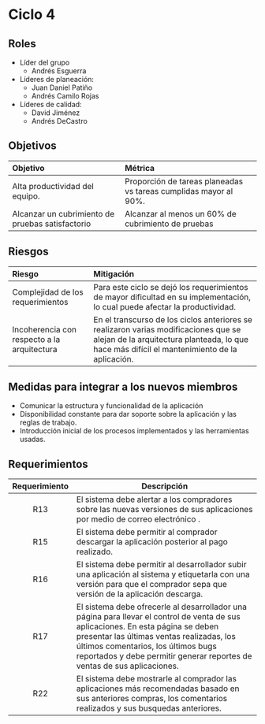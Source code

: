 # Ciclo 4

## Roles
- Líder del grupo
  - Andrés Esguerra
- Líderes de planeación:
  - Juan Daniel Patiño
  - Andrés Camilo Rojas
- Líderes de calidad:
  - David Jiménez
  - Andrés DeCastro

## Objetivos
Objetivo|Métrica
:--|:--
Alta productividad del equipo.|Proporción de tareas planeadas vs tareas cumplidas mayor al 90%.
Alcanzar un cubrimiento de pruebas satisfactorio|Alcanzar al menos un 60% de cubrimiento de pruebas

## Riesgos
Riesgo|Mitigación
:--|:--
Complejidad de los requerimientos|Para este ciclo se dejó los requerimientos de mayor dificultad en su implementación, lo cual puede afectar la productividad.
Incoherencia con respecto a la arquitectura|En el transcurso de los ciclos anteriores se realizaron varias modificaciones que se alejan de la arquitectura planteada, lo que hace más difícil el mantenimiento de la aplicación.

## Medidas para integrar a los nuevos miembros
- Comunicar la estructura y funcionalidad de la aplicación
- Disponibilidad constante para dar soporte sobre la aplicación y las reglas de trabajo.
- Introducción inicial de los procesos implementados y las herramientas usadas.

## Requerimientos
| Requerimiento | Descripción |
| :-----------: | ----------- |
| R13 | El sistema debe alertar a los compradores sobre las nuevas versiones de sus aplicaciones por medio de correo electrónico . |
| R15 | El sistema debe permitir al comprador descargar la aplicación posterior al pago realizado. |
| R16 | El sistema debe permitir al desarrollador subir una aplicación al sistema y etiquetarla con una versión para que el comprador sepa que versión de la aplicación descarga. |
| R17 | El sistema debe ofrecerle al desarrollador una página para llevar el control de venta de sus aplicaciones. En esta página se deben presentar las últimas ventas realizadas, los últimos comentarios, los últimos bugs reportados y debe permitir generar reportes de ventas de sus aplicaciones. |
| R22 | El sistema debe mostrarle al comprador las aplicaciones más recomendadas basado en sus anteriores compras, los comentarios realizados y sus busquedas anteriores. |